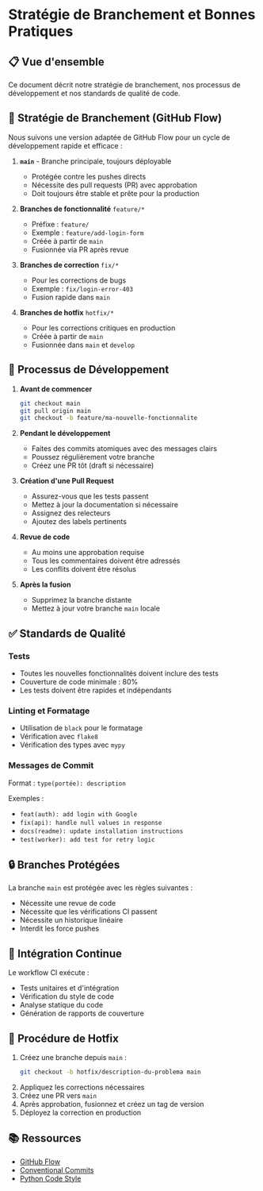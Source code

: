 # Stratégie de Branchement et Bonnes Pratiques

## 📋 Vue d'ensemble

Ce document décrit notre stratégie de branchement, nos processus de développement et nos standards de qualité de code.

## 🌿 Stratégie de Branchement (GitHub Flow)

Nous suivons une version adaptée de GitHub Flow pour un cycle de développement rapide et efficace :

1. **`main`** - Branche principale, toujours déployable

   - Protégée contre les pushes directs
   - Nécessite des pull requests (PR) avec approbation
   - Doit toujours être stable et prête pour la production

2. **Branches de fonctionnalité** `feature/*`

   - Préfixe : `feature/`
   - Exemple : `feature/add-login-form`
   - Créée à partir de `main`
   - Fusionnée via PR après revue

3. **Branches de correction** `fix/*`

   - Pour les corrections de bugs
   - Exemple : `fix/login-error-403`
   - Fusion rapide dans `main`

4. **Branches de hotfix** `hotfix/*`
   - Pour les corrections critiques en production
   - Créée à partir de `main`
   - Fusionnée dans `main` et `develop`

## 🚀 Processus de Développement

1. **Avant de commencer**

   ```bash
   git checkout main
   git pull origin main
   git checkout -b feature/ma-nouvelle-fonctionnalite
   ```

2. **Pendant le développement**

   - Faites des commits atomiques avec des messages clairs
   - Poussez régulièrement votre branche
   - Créez une PR tôt (draft si nécessaire)

3. **Création d'une Pull Request**

   - Assurez-vous que les tests passent
   - Mettez à jour la documentation si nécessaire
   - Assignez des relecteurs
   - Ajoutez des labels pertinents

4. **Revue de code**

   - Au moins une approbation requise
   - Tous les commentaires doivent être adressés
   - Les conflits doivent être résolus

5. **Après la fusion**
   - Supprimez la branche distante
   - Mettez à jour votre branche `main` locale

## ✅ Standards de Qualité

### Tests

- Toutes les nouvelles fonctionnalités doivent inclure des tests
- Couverture de code minimale : 80%
- Les tests doivent être rapides et indépendants

### Linting et Formatage

- Utilisation de `black` pour le formatage
- Vérification avec `flake8`
- Vérification des types avec `mypy`

### Messages de Commit

Format : `type(portée): description`

Exemples :

- `feat(auth): add login with Google`
- `fix(api): handle null values in response`
- `docs(readme): update installation instructions`
- `test(worker): add test for retry logic`

## 🔒 Branches Protégées

La branche `main` est protégée avec les règles suivantes :

- Nécessite une revue de code
- Nécessite que les vérifications CI passent
- Nécessite un historique linéaire
- Interdit les force pushes

## 🔄 Intégration Continue

Le workflow CI exécute :

- Tests unitaires et d'intégration
- Vérification du style de code
- Analyse statique du code
- Génération de rapports de couverture

## 🚨 Procédure de Hotfix

1. Créez une branche depuis `main` :
   ```bash
   git checkout -b hotfix/description-du-problema main
   ```
2. Appliquez les corrections nécessaires
3. Créez une PR vers `main`
4. Après approbation, fusionnez et créez un tag de version
5. Déployez la correction en production

## 📚 Ressources

- [GitHub Flow](https://guides.github.com/introduction/flow/)
- [Conventional Commits](https://www.conventionalcommits.org/)
- [Python Code Style](https://www.python.org/dev/peps/pep-0008/)
